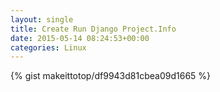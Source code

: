 ```yaml
---
layout: single                                                                                                              
title: Create Run Django Project.Info                                                                                                                       
date: 2015-05-14 08:24:53+00:00                                                                                                                        
categories: Linux                                                                                                                
---                                                                                                                              
```


{% gist makeittotop/df9943d81cbea09d1665 %}                                                                                                           

